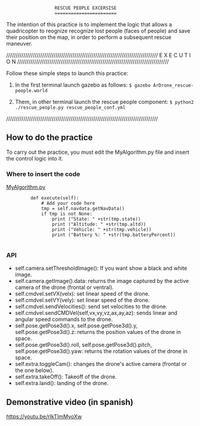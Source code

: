                       RESCUE PEOPLE EXCERSISE
                      =======================

The intention of this practice is to implement the logic that allows a quadricopter
to reognize recognize lost people (faces of people) and save their position on 
the map, in order to perform a subsequent rescue maneuver.

////////////////////////////////////////////////////////////////////////////////
                           E X E C U T I O N 
////////////////////////////////////////////////////////////////////////////////

Follow these simple steps to launch this practice:

1. In the first terminal launch gazebo as follows:
`$ gazebo ArDrone_rescue-people.world`

2. Them, in other terminal launch the rescue people component:
`$ python2 ./rescue_people.py rescue_people_conf.yml`

////////////////////////////////////////////////////////////////////////////////

## How to do the practice
To carry out the practice, you must edit the MyAlgorithm.py file and insert 
the control logic into it.

### Where to insert the code
[MyAlgorithm.py](MyAlgorithm.py#L62)
```
         def execute(self):
             # Add your code here
             tmp = self.navdata.getNavData()
             if tmp is not None:
                 print ("State: " +str(tmp.state))
                 print ("Altitude: " +str(tmp.altd))
                 print ("Vehicle: " +str(tmp.vehicle))
                 print ("Battery %: " +str(tmp.batteryPercent))
        
```

### API
* self.camera.setThresholdImage(): If you want show a black and white image.
* self.camera.getImage().data: returns the image captured by the active camera of the drone (frontal or ventral).
* self.cmdvel.setVX(velx): set linear speed of the drone.
* self.cmdvel.setVY(vely): set linear speed of the drone.
* self.cmdvel.sendVelocities(): send set velocities to the drone.
* self.cmdvel.sendCMDVel(self,vx,vy,vz,ax,ay,az): sends linear and angular speed commands to the drone.
* self.pose.getPose3d().x, self.pose.getPose3d().y, self.pose.getPose3d().z: returns the position values ​​of the drone in space.
* self.pose.getPose3d().roll, self.pose.getPose3d().pitch, self.pose.getPose3d().yaw: returns the rotation values ​​of the drone in space.
* self.extra.toggleCam(): changes the drone's active camera (frontal or the one below).
* self.extra.takeOff(): Takeoff of the drone.
* self.extra.land(): landing of the drone.

## Demonstrative video (in spanish)
https://youtu.be/rIkTImMyoXw

